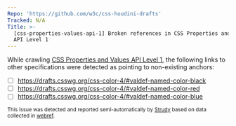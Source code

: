 ```yaml
---
Repo: 'https://github.com/w3c/css-houdini-drafts'
Tracked: N/A
Title: >-
  [css-properties-values-api-1] Broken references in CSS Properties and Values
  API Level 1
---
```


While crawling [CSS Properties and Values API Level 1](https://drafts.css-houdini.org/css-properties-values-api-1/), the following links to other specifications were detected as pointing to non-existing anchors:
* [ ] https://drafts.csswg.org/css-color-4/#valdef-named-color-black
* [ ] https://drafts.csswg.org/css-color-4/#valdef-named-color-red
* [ ] https://drafts.csswg.org/css-color-4/#valdef-named-color-blue

<sub>This issue was detected and reported semi-automatically by [Strudy](https://github.com/w3c/strudy/) based on data collected in [webref](https://github.com/w3c/webref/).</sub>
